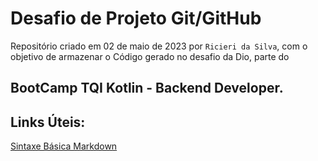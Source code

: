 # **Desafio de Projeto Git/GitHub**

Repositório criado em 02 de maio de 2023 por `Ricieri da Silva`, com o objetivo de armazenar o Código gerado no desafio da Dio, 
parte do 
## BootCamp **TQI Kotlin - Backend Developer**.

## Links Úteis:

[Sintaxe Básica Markdown](https://www.markdownguide.org/)
